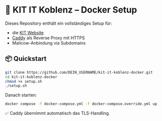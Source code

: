 # 🔧 KIT IT Koblenz – Docker Setup

Dieses Repository enthält ein vollständiges Setup für:

- die [KIT Website](https://hub.docker.com/r/commandercentrale/kit-website)
- [Caddy](https://caddyserver.com) als Reverse Proxy mit HTTPS
- Mailcow-Anbindung via Subdomains

## 📦 Quickstart

```bash
git clone https://github.com/DEIN_USERNAME/kit-it-koblenz-docker.git
cd kit-it-koblenz-docker
chmod +x setup.sh
./setup.sh
```


Danach starten:

```bash
docker compose -f docker-compose.yml -f docker-compose.override.yml up -d
```

✅ Caddy übernimmt automatisch das TLS-Handling.

